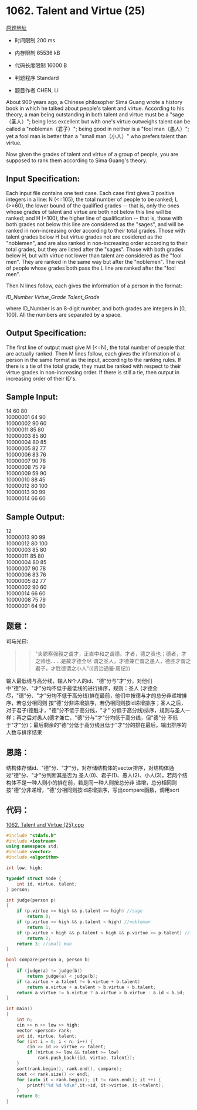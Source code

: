 ﻿# 1062. Talent and Virtue (25)
[原题地址](https://www.patest.cn/contests/pat-a-practise/1062)
* 时间限制 200 ms

* 内存限制 65536 kB

* 代码长度限制 16000 B

* 判题程序 Standard 

* 题目作者 CHEN, Li



About 900 years ago, a Chinese philosopher Sima Guang wrote a history book in which he talked 
about people's talent and virtue. According to his theory, a man being outstanding in both talent 
and virtue must be a "sage（圣人）"; being less excellent but with one's virtue outweighs talent 
can be called a "nobleman（君子）"; being good in neither is a "fool man（愚人）"; yet a fool man 
is better than a "small man（小人）" who prefers talent than virtue. 

Now given the grades of talent and virtue of a group of people, you are supposed to rank them 
according to Sima Guang's theory. 



## Input Specification: 

Each input file contains one test case. Each case first gives 3 positive integers in a line: N (<=105), 
the total number of people to be ranked; L (>=60), the lower bound of the qualified grades -- that is, 
only the ones whose grades of talent and virtue are both not below this line will be ranked; and H (<100), 
the higher line of qualification -- that is, those with both grades not below this line are considered 
as the "sages", and will be ranked in non-increasing order according to their total grades. Those with 
talent grades below H but virtue grades not are cosidered as the "noblemen", and are also ranked in 
non-increasing order according to their total grades, but they are listed after the "sages". Those with 
both grades below H, but with virtue not lower than talent are considered as the "fool men". They are 
ranked in the same way but after the "noblemen". The rest of people whose grades both pass the L line 
are ranked after the "fool men". 

Then N lines follow, each gives the information of a person in the format:

*ID_Number Virtue_Grade Talent_Grade*

where ID_Number is an 8-digit number, and both grades are integers in [0, 100]. All the numbers are 
separated by a space. 



## Output Specification: 

The first line of output must give M (<=N), the total number of people that are actually ranked. Then M lines 
follow, each gives the information of a person in the same format as the input, according to the ranking rules. 
If there is a tie of the total grade, they must be ranked with respect to their virtue grades in non-increasing 
order. If there is still a tie, then output in increasing order of their ID's. 



## Sample Input:

14 60 80  
10000001 64 90  
10000002 90 60  
10000011 85 80  
10000003 85 80  
10000004 80 85  
10000005 82 77  
10000006 83 76  
10000007 90 78  
10000008 75 79  
10000009 59 90  
10000010 88 45  
10000012 80 100  
10000013 90 99  
10000014 66 60  

## Sample Output:

12  
10000013 90 99  
10000012 80 100  
10000003 85 80  
10000011 85 80  
10000004 80 85  
10000007 90 78  
10000006 83 76  
10000005 82 77  
10000002 90 60  
10000014 66 60  
10000008 75 79  
10000001 64 90  


## 题意：

司马光曰: 
>>"夫聪察强毅之谓才，正直中和之谓德。才者，德之资也；德者，才之帅也... ...是故才德全尽
谓之圣人，才德兼亡谓之愚人，德胜才谓之君子，才胜德谓之小人"(《资治通鉴·周纪》)  

输入最低线与高分线，输入N个人的id、"德"分与"才"分，对他们中"德"分、"才"分均不低于最低线的进行排序，规则：圣人
(才德全尽，"德"分、"才"分均不低于高分线)排在最前，他们中按德与才的总分非递增排序，若总分相同则
按"德"分非递增排序，若仍相同则按id递增排序；圣人之后，对于君子(德胜才，"德"分不低于高分线，"才"
分低于高分线)排序，规则与圣人一样；再之后对愚人(德才兼亡，"德"分与"才"分均低于高分线，但"德"分
不低于"才"分)；最后剩余的"德"分低于高分线且低于"才"分的排在最后。输出排序的人数与排序结果


## 思路：

结构体存储id、"德"分、"才"分，对存储结构体的vector排序，对结构体通过"德"分、"才"分判断其是否为
圣人(0)、君子(1)、愚人(2)、小人(3)，若两个结构体不是一种人则小的排在前，若是同一种人则按总分非
递增，总分相同则按"德"分非递增，"德"分相同则按id递增排序，写出compare函数，调用sort


## 代码：

[1062. Talent and Virtue (25).cpp](https://github.com/jerrykcode/PAT-Practise/blob/master/PAT%20Advanced%20Level%20Practise/1062.%20Talent%20and%20Virtue%20(25)/1062.%20Talent%20and%20Virtue%20(25).cpp)

```cpp
#include "stdafx.h"
#include <iostream>
using namespace std;
#include <vector>
#include <algorithm>

int low, high;

typedef struct node {
	int id, virtue, talent;
} person;

int judge(person p)
{
	if (p.virtue >= high && p.talent >= high) //sage
		return 0;
	if (p.virtue >= high && p.talent < high) //nobleman
		return 1;
	if (p.virtue < high && p.talent < high && p.virtue >= p.talent) //fool man
		return 2;
	return 3; //small man
}

bool compare(person a, person b)
{
	if (judge(a) != judge(b))
		return judge(a) < judge(b);
	if (a.virtue + a.talent != b.virtue + b.talent)
		return a.virtue + a.talent > b.virtue + b.talent;
	return a.virtue != b.virtue ? a.virtue > b.virtue : a.id < b.id;
}

int main()
{
	int n;
	cin >> n >> low >> high;
	vector <person> rank;
	int id, virtue, talent;
	for (int i = 0; i < n; i++) {
		cin >> id >> virtue >> talent;
		if (virtue >= low && talent >= low) 
			rank.push_back({id, virtue, talent});
	}
	sort(rank.begin(), rank.end(), compare);
	cout << rank.size() << endl;
	for (auto it = rank.begin(); it != rank.end(); it ++) {
		printf("%d %d %d\n",it->id, it->virtue, it->talent);
	}
    return 0;
}
```